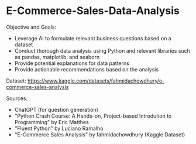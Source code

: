 # E-Commerce-Sales-Data-Analysis

Objective and Goals:
- Leverage AI to formulate relevant business questions based on a dataset
- Conduct thorough data analysis using Python and relevant libraries such as pandas, matplotlib, and seaborn
- Provide potential explanations for data patterns
- Provide actionable recommendations based on the analysis

Dataset: https://www.kaggle.com/datasets/fahmidachowdhury/e-commerce-sales-analysis

Sources:
- ChatGPT (for question generation)
- "Python Crash Course: A Hands-on, Project-based Introdution to Programming" by Eric Matthes
- "Fluent Python" by Luciano Ramalho
- "E-Commerce Sales Analysis" by fahmidachowdhury (Kaggle Dataset)

